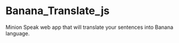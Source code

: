 # Banana_Translate_js
Minion Speak web app that will translate your sentences into Banana language.

